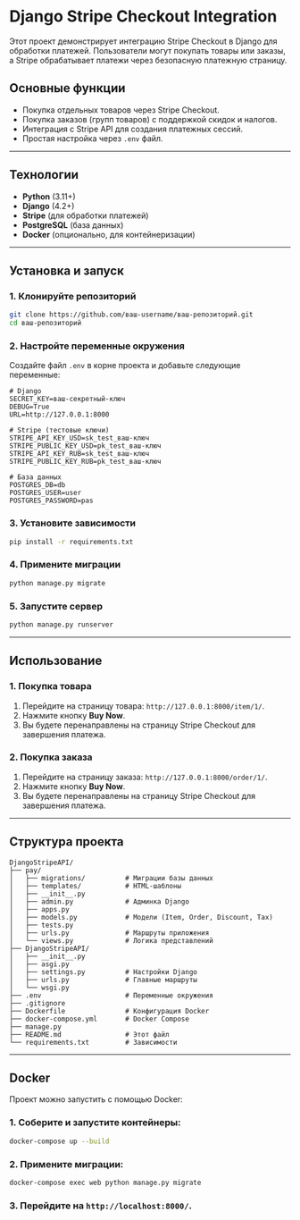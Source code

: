# Django Stripe Checkout Integration

Этот проект демонстрирует интеграцию Stripe Checkout в Django для обработки платежей. Пользователи могут покупать товары или заказы, а Stripe обрабатывает платежи через безопасную платежную страницу.

## Основные функции

- Покупка отдельных товаров через Stripe Checkout.
- Покупка заказов (групп товаров) с поддержкой скидок и налогов.
- Интеграция с Stripe API для создания платежных сессий.
- Простая настройка через `.env` файл.

---

## Технологии

- **Python** (3.11+)
- **Django** (4.2+)
- **Stripe** (для обработки платежей)
- **PostgreSQL** (база данных)
- **Docker** (опционально, для контейнеризации)

---

## Установка и запуск

### 1. Клонируйте репозиторий

```bash
git clone https://github.com/ваш-username/ваш-репозиторий.git
cd ваш-репозиторий
```

### 2. Настройте переменные окружения

Создайте файл `.env` в корне проекта и добавьте следующие переменные:

```plaintext
# Django
SECRET_KEY=ваш-секретный-ключ
DEBUG=True
URL=http://127.0.0.1:8000

# Stripe (тестовые ключи)
STRIPE_API_KEY_USD=sk_test_ваш-ключ
STRIPE_PUBLIC_KEY_USD=pk_test_ваш-ключ
STRIPE_API_KEY_RUB=sk_test_ваш-ключ
STRIPE_PUBLIC_KEY_RUB=pk_test_ваш-ключ

# База данных
POSTGRES_DB=db
POSTGRES_USER=user
POSTGRES_PASSWORD=pas
```

### 3. Установите зависимости

```bash
pip install -r requirements.txt
```

### 4. Примените миграции

```bash
python manage.py migrate
```

### 5. Запустите сервер

```bash
python manage.py runserver
```

---

## Использование

### 1. Покупка товара

1. Перейдите на страницу товара: `http://127.0.0.1:8000/item/1/`.
2. Нажмите кнопку **Buy Now**.
3. Вы будете перенаправлены на страницу Stripe Checkout для завершения платежа.

### 2. Покупка заказа

1. Перейдите на страницу заказа: `http://127.0.0.1:8000/order/1/`.
2. Нажмите кнопку **Buy Now**.
3. Вы будете перенаправлены на страницу Stripe Checkout для завершения платежа.

---

## Структура проекта

```
DjangoStripeAPI/
├── pay/
│   ├── migrations/          # Миграции базы данных
│   ├── templates/           # HTML-шаблоны
│   ├── __init__.py
│   ├── admin.py             # Админка Django
│   ├── apps.py
│   ├── models.py            # Модели (Item, Order, Discount, Tax)
│   ├── tests.py
│   ├── urls.py              # Маршруты приложения
│   └── views.py             # Логика представлений
├── DjangoStripeAPI/
│   ├── __init__.py
│   ├── asgi.py
│   ├── settings.py          # Настройки Django
│   ├── urls.py              # Главные маршруты
│   └── wsgi.py
├── .env                     # Переменные окружения
├── .gitignore
├── Dockerfile               # Конфигурация Docker
├── docker-compose.yml       # Docker Compose
├── manage.py
├── README.md                # Этот файл
└── requirements.txt         # Зависимости
```

---

## Docker

Проект можно запустить с помощью Docker:

### 1. Соберите и запустите контейнеры:

```bash
docker-compose up --build
```

### 2. Примените миграции:

```bash
docker-compose exec web python manage.py migrate
```

### 3. Перейдите на `http://localhost:8000/`.

